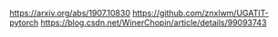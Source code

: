 https://arxiv.org/abs/1907.10830
https://github.com/znxlwm/UGATIT-pytorch
https://blog.csdn.net/WinerChopin/article/details/99093743